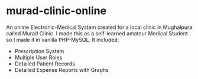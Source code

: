 # murad-clinic-online
An online Electronic-Medical System created for a local clinic in Mughalpura called Murad Clinic. I made this as a self-learned amateur Medical Student so I made it in vanilla PHP-MySQL.
It included:
<ul>
  <li>Prescription System</li>
  <li>Multiple User Roles</li>
  <li>Detailed Patient Records</li>
  <li>Detailed Expense Reports with Graphs</li>
  </ul>
